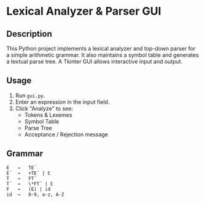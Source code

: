 # Lexical Analyzer & Parser GUI

## Description
This Python project implements a lexical analyzer and top-down parser for a simple arithmetic grammar. It also maintains a symbol table and generates a textual parse tree. A Tkinter GUI allows interactive input and output.

## Usage
1. Run `gui.py`.
2. Enter an expression in the input field.
3. Click "Analyze" to see:
   - Tokens & Lexemes
   - Symbol Table
   - Parse Tree
   - Acceptance / Rejection message

## Grammar
```
E 	→ 	TE´
E´	→ 	+TE´ | Ɛ
T 	→ 	FT´
T´	→ 	\*FT´ | Ɛ
F 	→ 	(E) | id
id 	→ 	0-9, a-z, A-Z
```